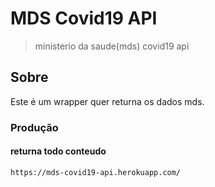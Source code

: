 # MDS Covid19 API
> ministerio da saude(mds) covid19 api

## Sobre

Este é um wrapper quer returna os dados mds.

### Produção

#### returna todo conteudo

```sh
https://mds-covid19-api.herokuapp.com/
```


